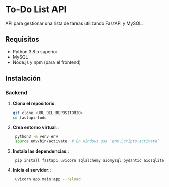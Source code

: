 # To-Do List API

API para gestionar una lista de tareas utilizando FastAPI y MySQL.

## Requisitos

- Python 3.8 o superior
- MySQL
- Node.js y npm (para el frontend)

## Instalación

### Backend

1. **Clona el repositorio**:

   ```bash
   git clone <URL_DEL_REPOSITORIO>
   cd fastapi-todo
   ```
2. **Crea entorno virtual:**:

   ```bash   
    python3 -m venv env
    source env/bin/activate  # En Windows usa `env\Scripts\activate`
   ```

3. **Instala las dependencias:**:

   ```bash
    pip install fastapi uvicorn sqlalchemy aiomysql pydantic aiosqlite httpx pytest pytest-asyncio
   ```

3. **Inicia el servidor:**:

   ```bash   
    uvicorn app.main:app --reload
   ```